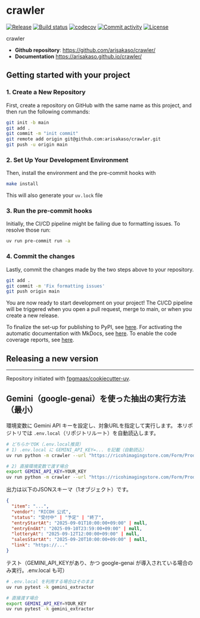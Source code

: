 # crawler

[![Release](https://img.shields.io/github/v/release/arisakaso/crawler)](https://img.shields.io/github/v/release/arisakaso/crawler)
[![Build status](https://img.shields.io/github/actions/workflow/status/arisakaso/crawler/main.yml?branch=main)](https://github.com/arisakaso/crawler/actions/workflows/main.yml?query=branch%3Amain)
[![codecov](https://codecov.io/gh/arisakaso/crawler/branch/main/graph/badge.svg)](https://codecov.io/gh/arisakaso/crawler)
[![Commit activity](https://img.shields.io/github/commit-activity/m/arisakaso/crawler)](https://img.shields.io/github/commit-activity/m/arisakaso/crawler)
[![License](https://img.shields.io/github/license/arisakaso/crawler)](https://img.shields.io/github/license/arisakaso/crawler)

crawler

- **Github repository**: <https://github.com/arisakaso/crawler/>
- **Documentation** <https://arisakaso.github.io/crawler/>

## Getting started with your project

### 1. Create a New Repository

First, create a repository on GitHub with the same name as this project, and then run the following commands:

```bash
git init -b main
git add .
git commit -m "init commit"
git remote add origin git@github.com:arisakaso/crawler.git
git push -u origin main
```

### 2. Set Up Your Development Environment

Then, install the environment and the pre-commit hooks with

```bash
make install
```

This will also generate your `uv.lock` file

### 3. Run the pre-commit hooks

Initially, the CI/CD pipeline might be failing due to formatting issues. To resolve those run:

```bash
uv run pre-commit run -a
```

### 4. Commit the changes

Lastly, commit the changes made by the two steps above to your repository.

```bash
git add .
git commit -m 'Fix formatting issues'
git push origin main
```

You are now ready to start development on your project!
The CI/CD pipeline will be triggered when you open a pull request, merge to main, or when you create a new release.

To finalize the set-up for publishing to PyPI, see [here](https://fpgmaas.github.io/cookiecutter-uv/features/publishing/#set-up-for-pypi).
For activating the automatic documentation with MkDocs, see [here](https://fpgmaas.github.io/cookiecutter-uv/features/mkdocs/#enabling-the-documentation-on-github).
To enable the code coverage reports, see [here](https://fpgmaas.github.io/cookiecutter-uv/features/codecov/).

## Releasing a new version



---

Repository initiated with [fpgmaas/cookiecutter-uv](https://github.com/fpgmaas/cookiecutter-uv).

## Gemini（google-genai）を使った抽出の実行方法（最小）

環境変数に Gemini API キーを設定し、対象URLを指定して実行します。
本リポジトリでは `.env.local`（リポジトリルート）を自動読込します。

```bash
# どちらかでOK（.env.local推奨）
# 1) .env.local に GEMINI_API_KEY=... を記載（自動読込）
uv run python -m crawler --url "https://ricohimagingstore.com/Form/Product/ProductDetail.aspx?shop=0&pid=S0001551&cat=002010" --vendor "RICOH 公式"

# 2) 直接環境変数で渡す場合
export GEMINI_API_KEY=YOUR_KEY
uv run python -m crawler --url "https://ricohimagingstore.com/Form/Product/ProductDetail.aspx?shop=0&pid=S0001551&cat=002010" --vendor "RICOH 公式"
```

出力は以下のJSONスキーマ（1オブジェクト）です。

```json
{
  "item": "...",
  "vendor": "RICOH 公式",
  "status": "受付中" | "予定" | "終了",
  "entryStartAt": "2025-09-01T10:00:00+09:00" | null,
  "entryEndAt": "2025-09-10T23:59:00+09:00" | null,
  "lotteryAt": "2025-09-12T12:00:00+09:00" | null,
  "salesStartAt": "2025-09-20T10:00:00+09:00" | null,
  "link": "https://..."
}
```

テスト（GEMINI_API_KEYがあり、かつ google-genai が導入されている場合のみ実行。.env.local も可）

```bash
# .env.local を利用する場合はそのまま
uv run pytest -k gemini_extractor

# 直接渡す場合
export GEMINI_API_KEY=YOUR_KEY
uv run pytest -k gemini_extractor
```
